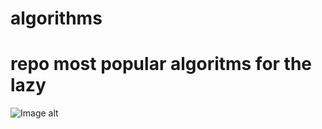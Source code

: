 # algorithms

# repo most popular algoritms for the lazy

![Image alt](https://github.com/{username}/{repository}/raw/{branch}/{path}/image.png)
